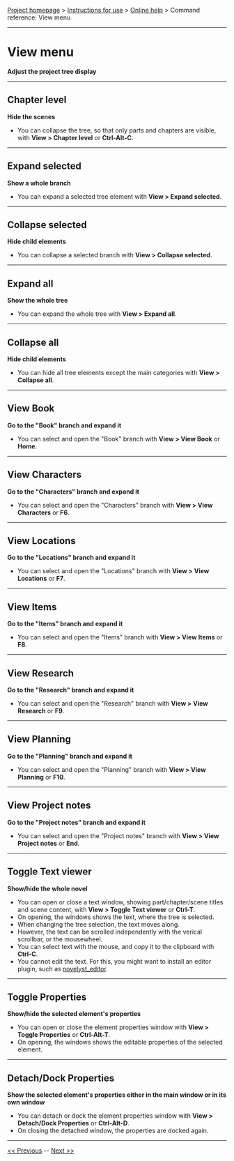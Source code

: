 [Project homepage](../index) > [Instructions for use](../usage) > [Online help](help) > Command reference: View menu

--- 

# View menu 

**Adjust the project tree display**

--- 

## Chapter level

**Hide the scenes**

- You can collapse the tree, so that only parts and chapters are visible, with **View > Chapter level** or **Ctrl-Alt-C**.

--- 

## Expand selected

**Show a whole branch**

- You can expand a selected tree element with **View > Expand selected**. 

--- 

## Collapse selected

**Hide child elements**

- You can collapse a selected branch with **View > Collapse selected**. 

--- 

## Expand all

**Show the whole tree**

- You can expand the whole tree with **View > Expand all**. 

--- 

## Collapse all

**Hide child elements**

- You can hide all tree elements except the main categories with **View > Collapse all**. 

--- 

## View Book

**Go to the "Book" branch and expand it**

- You can select and open the "Book" branch with **View > View Book** or **Home**. 

--- 

## View Characters

**Go to the "Characters" branch and expand it**

- You can select and open the "Characters" branch with **View > View Characters** or **F6**. 

--- 

## View Locations

**Go to the "Locations" branch and expand it**

- You can select and open the "Locations" branch with **View > View Locations** or **F7**. 

--- 

## View Items

**Go to the "Items" branch and expand it**

- You can select and open the "Items" branch with **View > View Items** or **F8**. 

--- 

## View Research

**Go to the "Research" branch and expand it**

- You can select and open the "Research" branch with **View > View Research** or **F9**. 

--- 

## View Planning

**Go to the "Planning" branch and expand it**

- You can select and open the "Planning" branch with **View > View Planning** or **F10**. 

--- 

## View Project notes

**Go to the "Project notes" branch and expand it**

- You can select and open the "Project notes" branch with **View > View Project notes** or **End**. 

--- 

## Toggle Text viewer

**Show/hide the whole novel**

- You can open or close a text window, showing part/chapter/scene titles and scene content, with **View > Toggle Text viewer** or **Ctrl-T**.
- On opening, the windows shows the text, where the tree is selected.
- When changing the tree selection, the text moves along.
- However, the text can be scrolled independently with the verical scrollbar, or the mousewheel. 
- You can select text with the mouse, and copy it to the clipboard with **Ctrl-C**.
- You cannot edit the text. For this, you might want to install an editor plugin, such as [novelyst_editor](https://peter88213.github.io/novelyst_editor/).

--- 

## Toggle Properties

**Show/hide the selected element's properties**

- You can open or close the element properties window with **View > Toggle Properties** or **Ctrl-Alt-T**.
- On opening, the windows shows the editable properties of the selected element.

--- 

## Detach/Dock Properties

**Show the selected element's properties either in the main window or in its own window**

- You can detach or dock the element properties window with **View > Detach/Dock Properties** or **Ctrl-Alt-D**.
- On closing the detached window, the properties are docked again.

--- 

[<< Previous](file_menu) -- [Next >>](part_menu)